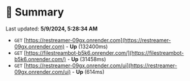 # 📖 Summary
Last updated: **5/9/2024, 5:28:34 AM**

- `GET` [https://restreamer-09gx.onrender.com](https://restreamer-09gx.onrender.com) - **Up** (132400ms)
- `GET` [https://filestreambot-b5k6.onrender.com/](https://filestreambot-b5k6.onrender.com/) - **Up** (31458ms)
- `GET` [https://restreamer-09gx.onrender.com/ui](https://restreamer-09gx.onrender.com/ui) - **Up** (614ms)
